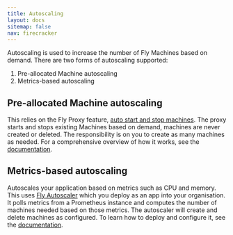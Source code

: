 ```yaml
---
title: Autoscaling
layout: docs
sitemap: false
nav: firecracker
---
```


Autoscaling is used to increase the number of Fly Machines based on demand. There are two forms of autoscaling supported:

1. Pre-allocated Machine autoscaling
2. Metrics-based autoscaling

## Pre-allocated Machine autoscaling

This relies on the Fly Proxy feature, [auto start and stop machines](https://fly.io/docs/apps/autostart-stop/). The proxy starts and stops
existing Machines based on demand, machines are never created or deleted. The responsibility is on you to create as many machines as needed.
For a comprehensive overview of how it works, see the [documentation](https://fly.io/docs/apps/autostart-stop/).

## Metrics-based autoscaling

Autoscales your application based on metrics such as CPU and memory. This uses [Fly Autoscaler](https://github.com/superfly/fly-autoscaler)
which you deploy as an app into your organisation. It polls metrics from a Prometheus instance and computes the number of machines needed
based on those metrics. The autoscaler will create and delete machines as configured. To learn how to deploy and configure it, see
the [documentation](https://github.com/superfly/fly-autoscaler). 

